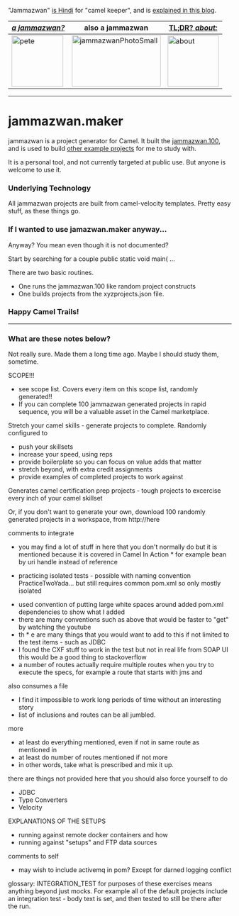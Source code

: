 "Jammazwan" [is Hindi](href="https://books.google.com/books?id=_kWROaer5UsC&amp;pg=PA1138&amp;lpg=PA1138&amp;dq=jammazwan+camel+keeper+hindi&amp;source=bl&amp;ots=7FaF5BXK_F&amp;sig=Cg-U5ORP3dHrFycaCFvo34GdpZ0&amp;hl=en&amp;sa=X&amp;ved=0ahUKEwj8v4OV3YbNAhVjpIMKHSYUB_oQ6AEIHDAA#v=onepage&amp;q=jammazwan%20camel%20keeper%20hindi&amp;f=false) for "camel keeper", and is [explained in this blog](https://betterologist.net/2016/05/jammazwan-projects-for-learning-apache-camel/).

|[**_a jammazwan?_**](https://betterologist.net/2016/06/jammazwan-for-hire/)|also a jammazwan|[TL;DR? _about:_](https://youtu.be/vea51DzmXyA)|
| --- | --- | --- |
|<img class="style-svg" src="https://betterologist.net/wp-content/uploads/2016/05/pete-300x297.jpg" alt="pete" width="116" height="115" />|<img class="style-svg" src="https://betterologist.net/wp-content/uploads/2016/05/jammazwanPhotoSmall.png" alt="jammazwanPhotoSmall" width="200" height="116" />|[<img class="style-svg" src="https://betterologist.net/wp-content/uploads/2016/05/jamzVid1.png" alt="about" width="115" height="115" />](https://youtu.be/vea51DzmXyA)|
---

# jammazwan.maker

jammazwan is a project generator for Camel. It built the [jammazwan.100](https://github.com/jammazwan/jammazwan.100), and is used to build [other example projects](https://github.com/jammazwan/jammazwan.x_index) for me to study with.

It is a personal tool, and not currently targeted at public use. But anyone is welcome to use it.

### Underlying Technology

All jammazwan projects are built from camel-velocity templates. Pretty easy stuff, as these things go.

### If I wanted to use jamazwan.maker anyway...

Anyway? You mean even though it is not documented? 

Start by searching for a couple public static void main( ...

There are two basic routines. 

 * One runs the jammazwan.100 like random project constructs
 * One builds projects from the xyzprojects.json file.
 
### Happy Camel Trails!

---

### What are these notes below?

Not really sure. Made them a long time ago. Maybe I should study them, sometime.

SCOPE!!!

 * see scope list. Covers every item on this scope list, randomly generated!!
 * If you can complete 100 jammazwan generated projects in rapid sequence, you will be a valuable asset in the Camel marketplace.

Stretch your camel skills - generate projects to complete. Randomly configured to 

 * push your skillsets
 * increase your speed, using reps
 * provide boilerplate so you can focus on value adds that matter
 * stretch beyond, with extra credit assignments
 * provide examples of completed projects to work against
    
Generates camel certification prep projects - tough projects to excercise every inch of your camel skillset

Or, if you don't want to generate your own, download 100 randomly generated projects in a workspace, from http://here

comments to integrate

 * you may find a lot of stuff in here that you don't normally do but it is mentioned because it is covered in Camel In Action  * for example bean by uri handle instead of reference
- practicing isolated tests - possible with naming convention PracticeTwoYada... but still requires common pom.xml so only mostly isolated
 * used convention of putting large white spaces around added pom.xml dependencies to show what I added
 * there are many conventions such as above that would be faster to "get" by watching the youtube
 * th * e are many things that you would want to add to this if not limited to the test items - such as JDBC
 * I found the CXF stuff to work in the test but not in real life from SOAP UI this would be a good thing to stackoverflow
 * a number of routes actually require multiple routes when you try to execute the specs, for example a route that starts with jms and 


also consumes a file

 * I find it impossible to work long periods of time without an interesting story
 * list of inclusions and routes can be all jumbled.
 
more

 * at least do everything mentioned, even if not in same route as mentioned in
 * at least do number of routes mentioned if not more
 * in other words, take what is prescribed and mix it up.
    
there are things not provided here that you should also force yourself to do

 * JDBC
 * Type Converters
 * Velocity
 
EXPLANATIONS OF THE SETUPS

 * running against remote docker containers and how
 * running against "setups" and FTP data sources

comments to self

 * may wish to include activemq in pom? Except for darned logging conflict

glossary:
    INTEGRATION_TEST for purposes of these exercises means anything beyond just mocks. For example all of the default projects include an integration test - body text is set, and then tested to still be there after the run. 